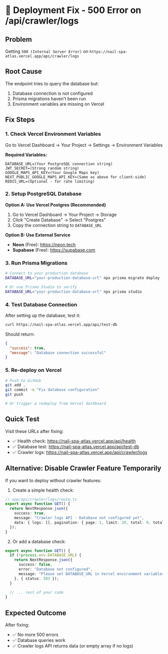 # 🔧 Deployment Fix - 500 Error on /api/crawler/logs

## Problem
Getting `500 (Internal Server Error)` on `https://nail-spa-atlas.vercel.app/api/crawler/logs`

## Root Cause
The endpoint tries to query the database but:
1. Database connection is not configured
2. Prisma migrations haven't been run
3. Environment variables are missing on Vercel

## Fix Steps

### 1. Check Vercel Environment Variables

Go to Vercel Dashboard → Your Project → Settings → Environment Variables

**Required Variables:**
```
DATABASE_URL=(Your PostgreSQL connection string)
JWT_SECRET=(Strong random string)
GOOGLE_MAPS_API_KEY=(Your Google Maps key)
NEXT_PUBLIC_GOOGLE_MAPS_API_KEY=(Same as above for client-side)
REDIS_URL=(Optional - for rate limiting)
```

### 2. Setup PostgreSQL Database

**Option A: Use Vercel Postgres (Recommended)**
1. Go to Vercel Dashboard → Your Project → Storage
2. Click "Create Database" → Select "Postgres"
3. Copy the connection string to `DATABASE_URL`

**Option B: Use External Service**
- **Neon** (Free): https://neon.tech
- **Supabase** (Free): https://supabase.com

### 3. Run Prisma Migrations

```bash
# Connect to your production database
DATABASE_URL="your-production-database-url" npx prisma migrate deploy

# Or use Prisma Studio to verify
DATABASE_URL="your-production-database-url" npx prisma studio
```

### 4. Test Database Connection

After setting up the database, test it:
```bash
curl https://nail-spa-atlas.vercel.app/api/test-db
```

Should return:
```json
{
  "success": true,
  "message": "Database connection successful"
}
```

### 5. Re-deploy on Vercel

```bash
# Push to GitHub
git add .
git commit -m "Fix database configuration"
git push

# Or trigger a redeploy from Vercel dashboard
```

## Quick Test

Visit these URLs after fixing:
- ✅ Health check: https://nail-spa-atlas.vercel.app/api/health
- ✅ Database test: https://nail-spa-atlas.vercel.app/api/test-db
- ✅ Crawler logs: https://nail-spa-atlas.vercel.app/api/crawler/logs

## Alternative: Disable Crawler Feature Temporarily

If you want to deploy without crawler features:

1. Create a simple health check:
```typescript
// app/api/crawler/logs/route.ts
export async function GET() {
  return NextResponse.json({
    success: true,
    message: "Crawler logs API - Database not configured yet",
    data: { logs: [], pagination: { page: 1, limit: 20, total: 0, totalPages: 0 } }
  });
}
```

2. Or add a database check:
```typescript
export async function GET() {
  if (!process.env.DATABASE_URL) {
    return NextResponse.json({
      success: false,
      error: "Database not configured",
      message: "Please set DATABASE_URL in Vercel environment variables"
    }, { status: 503 });
  }
  
  // ... rest of your code
}
```

## Expected Outcome

After fixing:
- ✅ No more 500 errors
- ✅ Database queries work
- ✅ Crawler logs API returns data (or empty array if no logs)






